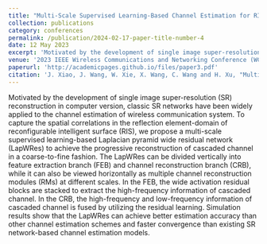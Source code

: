 ```yaml
---
title: "Multi-Scale Supervised Learning-Based Channel Estimation for RIS-Aided Communication Systems"
collection: publications
category: conferences
permalink: /publication/2024-02-17-paper-title-number-4
date: 12 May 2023
excerpt: 'Motivated by the development of single image super-resolution (SR) reconstruction in computer version, classic SR networks have been widely applied to the channel estimation of wireless communication system. To capture the spatial correlations in the reflection element-domain of reconfigurable intelligent surface (RIS), we propose a multi-scale supervised learning-based Laplacian pyramid wide residual network (LapWRes) to achieve the progressive reconstruction of cascaded channel in a coarse-to-fine fashion. '
venue: '2023 IEEE Wireless Communications and Networking Conference (WCNC)'
paperurl: 'http://academicpages.github.io/files/paper3.pdf'
citation: 'J. Xiao, J. Wang, W. Xie, X. Wang, C. Wang and H. Xu, "Multi-Scale Supervised Learning-Based Channel Estimation for RIS-Aided Communication Systems," 2023 IEEE Wireless Communications and Networking Conference (WCNC), Glasgow, United Kingdom, 2023, pp. 1-6, doi: 10.1109/WCNC55385.2023.10119023.'
---
```


Motivated by the development of single image super-resolution (SR) reconstruction in computer version, classic SR networks have been widely applied to the channel estimation of wireless communication system. To capture the spatial correlations in the reflection element-domain of reconfigurable intelligent surface (RIS), we propose a multi-scale supervised learning-based Laplacian pyramid wide residual network (LapWRes) to achieve the progressive reconstruction of cascaded channel in a coarse-to-fine fashion. The LapWRes can be divided vertically into feature extraction branch (FEB) and channel reconstruction branch (CRB), while it can also be viewed horizontally as multiple channel reconstruction modules (RMs) at different scales. In the FEB, the wide activation residual blocks are stacked to extract the high-frequency information of cascaded channel. In the CRB, the high-frequency and low-frequency information of cascaded channel is fused by utilizing the residual learning. Simulation results show that the LapWRes can achieve better estimation accuracy than other channel estimation schemes and faster convergence than existing SR network-based channel estimation models.

